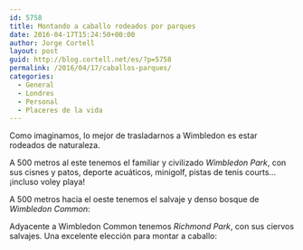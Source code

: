 ```yaml
---
id: 5758
title: Montando a caballo rodeados por parques
date: 2016-04-17T15:24:50+00:00
author: Jorge Cortell
layout: post
guid: http://blog.cortell.net/es/?p=5758
permalink: /2016/04/17/caballos-parques/
categories:
  - General
  - Londres
  - Personal
  - Placeres de la vida
---
```

Como imaginamos, lo mejor de trasladarnos a Wimbledon es estar rodeados de naturaleza.

A 500 metros al este tenemos el familiar y civilizado _Wimbledon Park_, con sus cisnes y patos, deporte acuáticos, minigolf, pistas de tenis courts... ¡incluso voley playa!
  


A 500 metros hacia el oeste tenemos el salvaje y denso bosque de _Wimbledon Common_:
  


Adyacente a Wimbledon Common tenemos _Richmond Park_, con sus ciervos salvajes. Una excelente elección para montar a caballo: